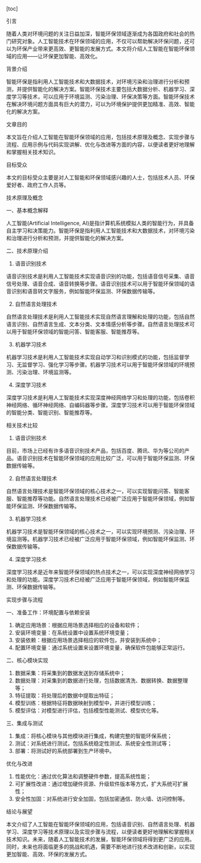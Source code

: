 
[toc]                    
                
                
引言

随着人类对环境问题的关注日益加深，智能环保领域逐渐成为各国政府和社会的热门研究对象。人工智能技术在环保领域的应用，不仅可以帮助解决环保问题，还可以为环保产业带来更高效、更智能的发展方式。本文将介绍人工智能在智能环保领域的应用——让环保更加智能、高效化。

背景介绍

智能环保是指利用人工智能技术和大数据技术，对环境污染和治理进行分析和预测，并提供智能化的解决方案。智能环保技术主要包括大数据分析、机器学习、深度学习等技术，可以应用于环境监测、污染治理、环保决策等方面。智能环保技术在解决环境问题方面具有巨大的潜力，可以为环境保护提供更加精准、高效、智能化的解决方案。

文章目的

本文旨在介绍人工智能在智能环保领域的应用，包括技术原理及概念、实现步骤与流程、应用示例与代码实现讲解、优化与改进等方面的内容，以便读者更好地理解和掌握相关技术知识。

目标受众

本文的目标受众主要是对人工智能和环保领域感兴趣的人士，包括技术人员、环保爱好者、政府工作人员等。

技术原理及概念

一、基本概念解释

人工智能(Artificial Intelligence, AI)是指计算机系统模拟人类的智能行为，并具备自主学习和决策能力。智能环保是指利用人工智能技术和大数据技术，对环境污染和治理进行分析和预测，并提供智能化的解决方案。

二、技术原理介绍

1. 语音识别技术

语音识别技术是利用人工智能技术实现语音识别的功能，包括语音信号采集、语音信号处理、语音合成、语音转换等步骤。语音识别技术可以用于智能环保领域的语音识别和语音转文字服务，例如智能环保监测、环保数据传输等。

2. 自然语言处理技术

自然语言处理技术是利用人工智能技术实现自然语言理解和处理的功能，包括自然语言识别、自然语言生成、文本分类、文本情感分析等步骤。自然语言处理技术可以用于智能环保领域的智能问答、智能客服、智能推荐等。

3. 机器学习技术

机器学习技术是利用人工智能技术实现自动学习和识别模式的功能，包括监督学习、无监督学习、强化学习等步骤。机器学习技术可以用于智能环保领域的环境预测、污染治理、环境监测等。

4. 深度学习技术

深度学习技术是利用人工智能技术实现深度神经网络学习和处理的功能，包括卷积神经网络、循环神经网络、自编码器等步骤。深度学习技术可以用于智能环保领域的智能分类、智能识别、智能推荐等。

相关技术比较

1. 语音识别技术

目前，市场上已经有许多语音识别技术产品，包括百度、腾讯、华为等公司的产品。语音识别技术在智能环保领域的应用比较广泛，可以用于智能环保监测、环保数据传输等。

2. 自然语言处理技术

自然语言处理技术是智能环保领域的核心技术之一，可以实现智能问答、智能客服、智能推荐等功能。自然语言处理技术已经被广泛应用于智能环保领域，例如智能环保监测、环保数据传输等。

3. 机器学习技术

机器学习技术是智能环保领域的核心技术之一，可以实现环境预测、污染治理、环境监测等。机器学习技术已经被广泛应用于智能环保领域，例如智能环保监测、环保数据传输等。

4. 深度学习技术

深度学习技术是近年来智能环保领域的热点技术之一，可以实现深度神经网络学习和处理的功能。深度学习技术已经被广泛应用于智能环保领域，例如智能环保监测、环保数据传输等。

实现步骤与流程

一、准备工作：环境配置与依赖安装

1. 确定应用场景：根据应用场景选择相应的设备和软件；
2. 安装环境变量：在系统设置中设置系统环境变量；
3. 安装依赖：根据应用场景选择相应的软件包，并安装到系统中；
4. 配置环境变量：通过系统设置来设置环境变量，确保软件包能够正常运行。

二、核心模块实现

1. 数据采集：将采集到的数据发送到存储系统中；
2. 数据处理：对采集到的数据进行处理，包括数据清洗、数据转换、数据整理等；
3. 特征提取：将处理后的数据中提取出特征；
4. 模型训练：根据特征将数据映射到模型中，并进行模型训练；
5. 模型评估：对模型进行评估，包括模型性能测试、模型优化等。

三、集成与测试

1. 集成：将核心模块与其他模块进行集成，构建完整的智能环保系统；
2. 测试：对系统进行测试，包括系统稳定性测试、系统安全性测试等；
3. 部署：将测试好的系统部署到生产环境中。

优化与改进

1. 性能优化：通过优化算法和调整硬件参数，提高系统性能；
2. 可扩展性改进：通过增加硬件资源、升级软件版本等方式，扩大系统可扩展性；
3. 安全性加固：对系统进行安全加固，包括加密通信、防火墙、访问控制等。

结论与展望

本文介绍了人工智能在智能环保领域的应用，包括语音识别、自然语言处理、机器学习、深度学习等技术原理以及实现步骤与流程，以便读者更好地理解和掌握相关技术知识。未来，随着人工智能技术的发展，智能环保领域将得到更广泛的应用。同时，未来也将面临更多的挑战和机遇，需要不断地进行技术改进和创新，以实现更加智能、高效、环保的发展方式。

